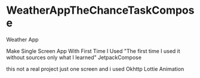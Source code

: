 # WeatherAppTheChanceTaskCompose
Weather App

Make Single Screen App With First Time I Used "The first time I used it without sources only what I learned" JetpackCompose

this not a real project just one screen and i used 
Okhttp 
Lottie Animation
